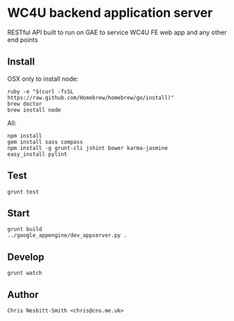# WC4U backend application server

RESTful API built to run on GAE to service WC4U FE web app and any other end points


## Install

OSX only to install node:

	ruby -e "$(curl -fsSL https://raw.github.com/Homebrew/homebrew/go/install)"
	brew doctor
	brew install node

All:

	npm install
	gem install sass compass
	npm install -g grunt-cli jshint bower karma-jasmine
	easy_install pylint

## Test
	grunt test

## Start
	grunt build
	../google_appengine/dev_appserver.py . 

## Develop
	grunt watch

## Author
	Chris Nesbitt-Smith <chris@cns.me.uk>
